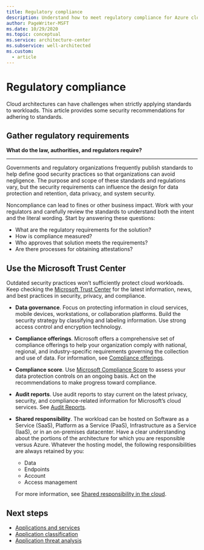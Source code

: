 ```yaml
---
title: Regulatory compliance
description: Understand how to meet regulatory compliance for Azure cloud architectures. Gather regulatory requirements. Use the Microsoft Trust Center.
author: PageWriter-MSFT
ms.date: 10/29/2020
ms.topic: conceptual
ms.service: architecture-center
ms.subservice: well-architected
ms.custom:
  - article
---
```


# Regulatory compliance
Cloud architectures can have challenges when strictly applying standards to workloads. This article provides some   security recommendations for adhering to standards.

## Gather regulatory requirements

**What do the law, authorities, and regulators require?**
***
Governments and regulatory organizations frequently publish standards to help define good security practices so that organizations can avoid negligence. The purpose and scope of these standards and regulations vary, but the security requirements can influence the design for data protection and retention, data privacy, and system security.

Noncompliance can lead to fines or other business impact. Work with your regulators and carefully review the standards to understand both the intent and the literal wording. Start by answering these questions:

- What are the regulatory requirements for the solution?
- How is compliance measured?
- Who approves that solution meets the requirements?
- Are there processes for obtaining attestations?

## Use the Microsoft Trust Center

Outdated security practices won’t sufficiently protect cloud workloads. Keep checking the [Microsoft Trust Center](https://www.microsoft.com/trust-center) for the latest information, news, and best practices in security, privacy, and compliance. 

- **Data governance**. Focus on protecting information in cloud services, mobile devices, workstations, or collaboration platforms. Build the security strategy by classifying and labeling information. Use strong access control and encryption technology. 
- **Compliance offerings**. Microsoft offers a comprehensive set of compliance offerings to help your organization comply with national, regional, and industry-specific requirements governing the collection and use of data. For information, see [Compliance offerings](/microsoft-365/compliance/offering-home).
- **Compliance score**. Use [Microsoft Compliance Score](/microsoft-365/compliance/compliance-manager) to assess your data protection controls on an ongoing basis. Act on the recommendations to make progress toward compliance. 
- **Audit reports**. Use audit reports to stay current on the latest privacy, security, and compliance-related information for Microsoft’s cloud services. See [Audit Reports](https://servicetrust.microsoft.com/ViewPage/MSComplianceGuide).
- **Shared responsibility**. The workload can be hosted on Software as a Service (SaaS), Platform as a Service (PaaS), Infrastructure as a Service (IaaS), or in an on-premises datacenter. Have a clear understanding about the portions of the architecture for which you are responsible versus Azure. Whatever the hosting model, the following responsibilities are always retained by you:
    - Data
    - Endpoints
    - Account
    - Access management

    For more information, see [Shared responsibility in the cloud](/azure/security/fundamentals/shared-responsibility).


## Next steps
- [Applications and services](design-apps-services.md)
- [Application classification](design-apps-considerations.md)
- [Application threat analysis](design-threat-model.md)